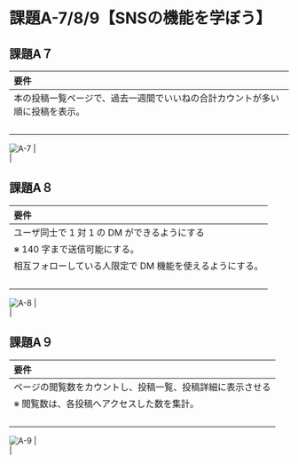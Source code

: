# 課題A-7/8/9【SNSの機能を学ぼう】
## 課題A７
|要件|
|:----|
| 本の投稿一覧ページで、過去一週間でいいねの合計カウントが多い順に投稿を表示。|
|<br>|
![A-7](https://user-images.githubusercontent.com/124852092/242305489-b868f90a-10fd-4a5d-8738-3617ddb57ee3.gif)
|<br>|

## 課題A８
|要件|
|:----|
| ユーザ同士で 1 対 1 の DM ができるようにする<br>
※ 140 字まで送信可能にする。|
| 相互フォローしている人限定で DM 機能を使えるようにする。|
|<br>|
![A-8](https://user-images.githubusercontent.com/124852092/242305482-fade615d-5366-40ce-990b-3a6c86145f7e.gif)
|<br>|

## 課題A９
|要件|
|:----|
| ページの閲覧数をカウントし、投稿一覧、投稿詳細に表示させる<br>
※ 閲覧数は、各投稿へアクセスした数を集計。|
|<br>|
![A-9](https://user-images.githubusercontent.com/124852092/242305465-92dca967-77e3-48c0-8368-14b9f0d6805e.gif)
|<br>|